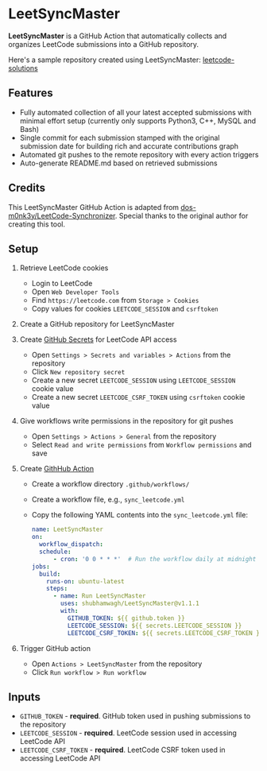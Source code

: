 # LeetSyncMaster

**LeetSyncMaster** is a GitHub Action that automatically collects and organizes LeetCode submissions into a GitHub repository.

Here's a sample repository created using LeetSyncMaster: [leetcode-solutions](https://github.com/shubhamwagh/leetcode-solutions)

## Features

- Fully automated collection of all your latest accepted submissions with minimal effort setup (currently only supports Python3, C++, MySQL and Bash)
- Single commit for each submission stamped with the original submission date for building rich and accurate contributions graph
- Automated git pushes to the remote repository with every action triggers
- Auto-generate README.md based on retrieved submissions

## Credits

This LeetSyncMaster GitHub Action is adapted from [dos-m0nk3y/LeetCode-Synchronizer](https://github.com/dos-m0nk3y/LeetCode-Synchronizer). Special thanks to the original author for creating this tool.

## Setup

1. Retrieve LeetCode cookies

   - Login to LeetCode
   - Open `Web Developer Tools`
   - Find `https://leetcode.com` from `Storage > Cookies`
   - Copy values for cookies `LEETCODE_SESSION` and `csrftoken`

2. Create a GitHub repository for LeetSyncMaster

3. Create [GitHub Secrets](https://docs.github.com/en/actions/security-guides/encrypted-secrets) for LeetCode API access

   - Open `Settings > Secrets and variables > Actions` from the repository
   - Click `New repository secret`
   - Create a new secret `LEETCODE_SESSION` using `LEETCODE_SESSION` cookie value
   - Create a new secret `LEETCODE_CSRF_TOKEN` using `csrftoken` cookie value

4. Give workflows write permissions in the repository for git pushes

   - Open `Settings > Actions > General` from the repository
   - Select `Read and write permissions` from `Workflow permissions` and save

5. Create [GithHub Action](https://docs.github.com/en/actions/quickstart)

   - Create a workflow directory `.github/workflows/`
   - Create a workflow file, e.g., `sync_leetcode.yml`
   - Copy the following YAML contents into the `sync_leetcode.yml` file:

     ```yml
     name: LeetSyncMaster
     on: 
       workflow_dispatch:
       schedule:
           - cron: '0 0 * * *'  # Run the workflow daily at midnight
     jobs:
       build:
         runs-on: ubuntu-latest
         steps:
           - name: Run LeetSyncMaster
             uses: shubhamwagh/LeetSyncMaster@v1.1.1
             with:
               GITHUB_TOKEN: ${{ github.token }}
               LEETCODE_SESSION: ${{ secrets.LEETCODE_SESSION }}
               LEETCODE_CSRF_TOKEN: ${{ secrets.LEETCODE_CSRF_TOKEN }}
     ```

6. Trigger GitHub action

   - Open `Actions > LeetSyncMaster` from the repository
   - Click `Run workflow > Run workflow`

## Inputs

- `GITHUB_TOKEN` - **required**. GitHub token used in pushing submissions to the repository
- `LEETCODE_SESSION` - **required**. LeetCode session used in accessing LeetCode API
- `LEETCODE_CSRF_TOKEN` - **required**. LeetCode CSRF token used in accessing LeetCode API


